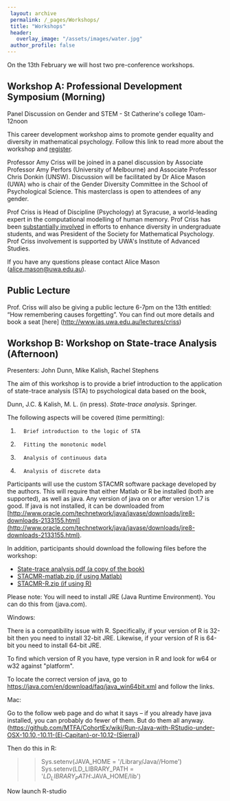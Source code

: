 ```yaml
---
 layout: archive
 permalink: /_pages/Workshops/
 title: "Workshops"
 header:
   overlay_image: "/assets/images/water.jpg"
 author_profile: false  
---
```


On the 13th February we will host two pre-conference workshops.

## Workshop A: Professional Development Symposium (Morning)

Panel Discussion on Gender and STEM - St Catherine's college 10am-12noon

This career development workshop aims to promote gender equality and diversity in mathematical psychology. Follow this link to read more about the workshop and [register](http://www.ias.uwa.edu.au/masterclass/STEMresearch). 

Professor Amy Criss will be joined in a panel discussion by Associate Professor Amy Perfors (University of Melbourne) and Associate Professor Chris Donkin (UNSW). Discussion will be facilitated by Dr Alice Mason (UWA) who is chair of the Gender Diversity Committee in the School of Psychological Science.  This masterclass is open to attendees of any gender. 

Prof Criss is Head of Discipline (Psychology) at Syracuse, a world-leading expert in the computational modelling of human memory. Prof Criss has been [substantially involved](http://memolab.syr.edu/Pride.html) in efforts to enhance diversity in undergraduate students, and was President of the Society for Mathematical Psychology. Prof Criss involvement is supported by UWA's Institute of Advanced Studies.

If you have any questions please contact Alice Mason (alice.mason@uwa.edu.au).

## Public Lecture

Prof. Criss will also be giving a public lecture 6-7pm on the 13th entitled: “How remembering causes forgetting”.
You can find out more details and book a seat [here] (http://www.ias.uwa.edu.au/lectures/criss)

## Workshop B: Workshop on State-trace Analysis (Afternoon)

Presenters: John Dunn, Mike Kalish, Rachel Stephens

The aim of this workshop is to provide a brief introduction to the application of state-trace analysis (STA) to psychological data based on the book,

Dunn, J.C. & Kalish, M. L. (in press). *State-trace analysis*. Springer.

The following aspects will be covered (time permitting):

1.       Brief introduction to the logic of STA
2.       Fitting the monotonic model
3.       Analysis of continuous data
4.       Analysis of discrete data

Participants will use the custom STACMR software package developed by the authors. This will require that either Matlab or R be installed (both are supported), as well as java. Any version of java on or after version 1.7 is good. If java is not installed, it can be downloaded from [http://www.oracle.com/technetwork/java/javase/downloads/jre8-downloads-2133155.html](http://www.oracle.com/technetwork/java/javase/downloads/jre8-downloads-2133155.html).

In addition, participants should download the following files before the workshop:

* [State-trace analysis.pdf (a copy of the book)](/AMPC18/assets/statetrace/sta.pdf)
* [STACMR-matlab.zip (if using Matlab)](/AMPC18/assets/statetrace/STACMR-matlab.zip)
* [STACMR-R.zip (if using R)](/AMPC18/assets/statetrace/STACMR-R.zip)

Please note: You will need to install JRE (Java Runtime Environment). You can do this from (java.com). 

Windows:

There is a compatibility issue with R. Specifically, if your version of R is 32-bit then you need to install 32-bit JRE. Likewise, if your version of R is 64-bit you need to install 64-bit JRE.

To find which version of R you have, type version in R and look for w64 or w32 against "platform".

To locate the correct version of java, go to https://java.com/en/download/faq/java_win64bit.xml and follow the links.

Mac:

Go to the follow web page and do what it says – if you already have java installed, you can probably do fewer of them.  But do them all anyway.
(https://github.com/MTFA/CohortEx/wiki/Run-rJava-with-RStudio-under-OSX-10.10,-10.11-(El-Capitan)-or-10.12-(Sierra))

Then do this in R:
>> Sys.setenv(JAVA_HOME = '/Library/Java//Home') 
>> Sys.setenv(LD_LIBRARY_PATH = '$LD_LIBRARY_PATH:$JAVA_HOME/lib')

Now launch R-studio

